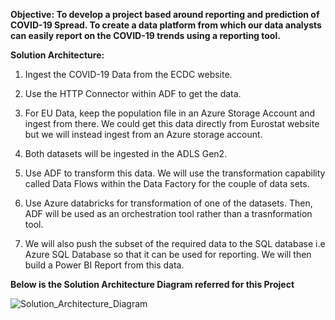 **Objective: To develop a project based around reporting and prediction of COVID-19 Spread. To create a data platform from which our data analysts can easily report on the COVID-19 trends using a reporting tool.**


**Solution Architecture:**

1. Ingest the COVID-19 Data from the ECDC website.

2. Use the HTTP Connector within ADF to get the data.

3. For EU Data, keep the population file in an Azure Storage Account and ingest from there. We could get this data directly from Eurostat website but we will instead ingest from an Azure storage account.

4. Both datasets will be ingested in the ADLS Gen2.

5. Use ADF to transform this data. We will use the transformation capability called Data Flows within the Data Factory for the couple of data sets.

6. Use Azure databricks for transformation of one of the datasets. Then, ADF will be used as an orchestration tool rather than a trasnformation tool.

7. We will also push the subset of the required data to the SQL database i.e Azure SQL Database so that it can be used for reporting. We will then build a Power BI Report from this data.

   
**Below is the Solution Architecture Diagram referred for this Project**

![Solution_Architecture_Diagram](https://github.com/gauti1409/Covid_ADF_Project/assets/41252711/7f490710-3699-40b5-aeeb-cfaab3642450)





 
